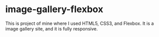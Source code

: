 # image-gallery-flexbox
This is project of mine where I used HTML5, CSS3, and Flexbox. It is a image gallery site, and it is fully responsive.
